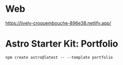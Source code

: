# Web
https://lively-croquembouche-896e38.netlify.app/

# Astro Starter Kit: Portfolio

```
npm create astro@latest -- --template portfolio
```
